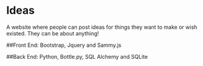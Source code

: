 Ideas
=====

A website where people can post ideas for things they want to make or wish existed. They can be about anything!

##Front End:
Bootstrap, Jquery and Sammy.js

##Back End:
Python, Bottle.py, SQL Alchemy and SQLite